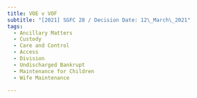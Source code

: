 ```yaml
---
title: VOE v VOF
subtitle: "[2021] SGFC 28 / Decision Date: 12\_March\_2021"
tags:
  - Ancillary Matters
  - Custody
  - Care and Control
  - Access
  - Division
  - Undischarged Bankrupt
  - Maintenance for Children
  - Wife Maintenance

---
```

